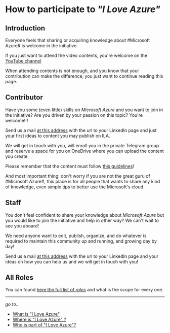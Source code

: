 # How to participate to *_"I Love Azure"_*

## Introduction

Everyone feels that sharing or acquiring knowledge about #Microsoft Azure# is welcome in the initiative.

If you just want to attend the video contents, you're welcome on the [YouTube channel](..\WhereIs\Channel.md)

When attending contents is not enough, and you know that your contribution can make the difference, you just want to continue reading this page.

## Contributor

Have you some (even little) skills on *Microsoft Azure* and you want to join in the initiative? Are you driven by your passion on this topic? You're welcome!!!

Send us a mail [at this address](mailto:ila-org@outlook.com) with the url to your LinkedIn page and just your first ideas to content you may publish on ILA.

We will get in touch with you, will enroll you in the private Telegram group and reserve a space for you on OneDrive where you can upload the content you create.

Please remember that the content must follow [this guidelines](#)!

And most important thing: don't worry if you are not the great guru of #Microsoft Azure#, this place is for all people that wants to share any kind of knowledge, even simple tips to better use the Microsoft's cloud.

## Staff

You don't feel confident to share your knowledge about *Microsoft Azure* but you would like to join the initiative and help in other way? We can't wait to see you aboard!

We need anyone want to edit, publish, organize, and do whatever is required to maintain this community up and running, and growing day by day!

Send us a mail [at this address](mailto:ila-org@outlook.com) with the url to your LinkedIn page and your ideas oh how you can help us and we will get in touch with you!

## All Roles

You can found [here the full list of *roles*](..\Shared\Roles.md) and what is the scope for every one.

---
*go to...*

- [What is "I Love Azure"](..\WhatIs\WhatIs.md)
- [Where is "I Love Azure" ?](..\WhereIs\WhereIs.md)
- [Who is part of "I Love Azure"?](..\WhoIsIn\WhoIsIn.md)
